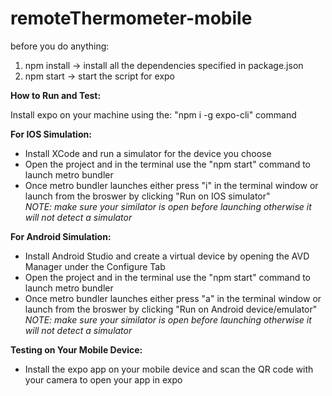 # remoteThermometer-mobile

before you do anything:
1. npm install -> install all the dependencies specified in package.json
2. npm start -> start the script for expo



**How to Run and Test:**

Install expo on your machine using the: "npm i -g expo-cli" command

**For IOS Simulation:** <br />
  * Install XCode and run a simulator for the device you choose <br />
  * Open the project and in the terminal use the "npm start" command to launch metro bundler <br />
  * Once metro bundler launches either press "i" in the terminal window or launch from the broswer by clicking "Run on IOS simulator" <br />
     *NOTE: make sure your similator is open before launching otherwise it will not detect a simulator* <br />
    
**For Android Simulation:**
  * Install Android Studio and create a virtual device by opening the AVD Manager under the Configure Tab
  * Open the project and in the terminal use the "npm start" command to launch metro bundler
  * Once metro bundler launches either press "a" in the terminal window or launch from the broswer by clicking "Run on Android device/emulator" <br />
    *NOTE: make sure your similator is open before launching otherwise it will not detect a simulator*
    
**Testing on Your Mobile Device:**
  * Install the expo app on your mobile device and scan the QR code with your camera to open your app in expo
